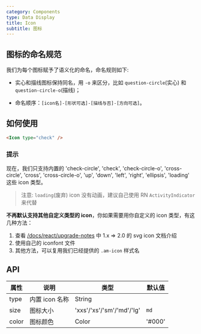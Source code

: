 ```yaml
---
category: Components
type: Data Display
title: Icon
subtitle: 图标
---
```


## 图标的命名规范

我们为每个图标赋予了语义化的命名，命名规则如下:

- 实心和描线图标保持同名，用 `-o` 来区分，比如 `question-circle`(实心) 和 `question-circle-o`(描线)；

- 命名顺序：`[icon名]-[形状可选]-[描线与否]-[方向可选]`。

## 如何使用

```html
<Icon type="check" />
```

### 提示

现在，我们只支持内置的 'check-circle', 'check', 'check-circle-o', 'cross-circle', 'cross', 'cross-circle-o', 'up', 'down', 'left', 'right', 'ellipsis', 'loading' 这些 icon 类型。

> 注意: `loading`(废弃) icon 没有动画，建议自己使用 RN `ActivityIndicator` 来代替

**不再默认支持其他自定义类型的 icon**，你如果需要用你自定义的 icon 类型，有这几种方法：

1. 查看 [/docs/react/upgrade-notes](/docs/react/upgrade-notes#1.x-=>-2.0) 中 1.x => 2.0 的 svg icon 文档介绍
2. 使用自己的 iconfont 文件
3. 其他方法，可以复用我们已经提供的 `.am-icon` 样式名

## API

| 属性        | 说明           | 类型            | 默认值       |
|------------|----------------|----------------|--------------|
| type    |   内置 icon 名称   | String   |
| size    |   图标大小    | 'xxs'/'xs'/'sm'/'md'/'lg'  | `md` |
| color   | 图标颜色  | Color | '#000' |
